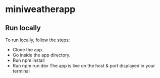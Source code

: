 # miniweatherapp

## Run locally
To run locally, follow the steps:
- Clone the app.
- Go inside the app directory.
- Run npm install
- Run npm run dev
The app is live on the host & port displayed in your  terminal
